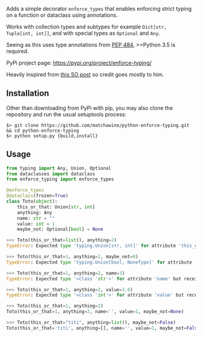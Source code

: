 Adds a simple decorator `enforce_types` that enables enforcing strict
typing on a function or dataclass using annotations.

Works with collection types and subtypes for example `Dict[str,
Tuple[int, int]]`, and with special types as `Optional` and `Any`.

Seeing as this uses type annotations from
[PEP 484](https://www.python.org/dev/peps/pep-0484/), \>=Python 3.5 is
required.

PyPi project page: <https://pypi.org/project/enforce-typing/>

Heavily inspired from [this SO post](https://stackoverflow.com/questions/50563546/validating-detailed-types-in-python-dataclasses/50622643#50622643) so credit goes mostly to him.

## Installation

Other than downloading from PyPi with
<span class="title-ref">pip</span>, you may also clone the repository
and run the usual setuptools process:

    $> git clone https://github.com/matchawine/python-enforce-typing.git && cd python-enforce-typing
    $> python setup.py {build,install}

## Usage

``` python
from typing import Any, Union, Optional
from dataclasses import dataclass
from enforce_typing import enforce_types

@enforce_types
@dataclass(frozen=True)
class Toto(object):
    this_or_that: Union[str, int]
    anything: Any
    name: str = ""
    value: int = 1
    maybe_not: Optional[bool] = None

>>> Toto(this_or_that=list(), anything=2)
TypeError: Expected type 'typing.Union[str, int]' for attribute 'this_or_that' but received type '<class 'list'>')

>>> Toto(this_or_that=1, anything=2, maybe_not=0)
TypeError: Expected type 'typing.Union[bool, NoneType]' for attribute 'maybe_not' but received type '<class 'int'>')

>>> Toto(this_or_that=1, anything=2, name=3)
TypeError: Expected type '<class 'str'>' for attribute 'name' but received type '<class 'int'>')

>>> Toto(this_or_that=1, anything=2, value=3.0)
TypeError: Expected type '<class 'int'>' for attribute 'value' but received type '<class 'float'>')

>>> Toto(this_or_that=1, anything=2)
Toto(this_or_that=1, anything=2, name='', value=1, maybe_not=None)

>>> Toto(this_or_that="titi", anything=list(), maybe_not=False)
Toto(this_or_that='titi', anything=[], name='', value=1, maybe_not=False)
```
